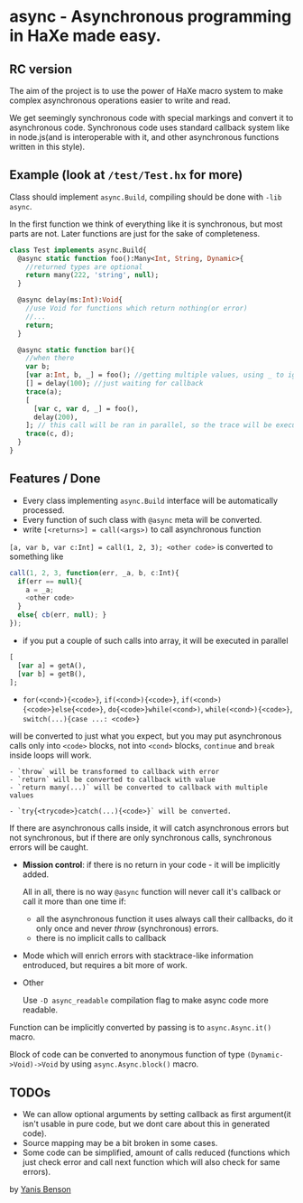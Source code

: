 # async - Asynchronous programming in HaXe made easy.

## RC version

The aim of the project is to use the power of HaXe macro system to make complex asynchronous operations easier to write and read.

We get seemingly synchronous code with special markings and convert it to asynchronous code. Synchronous code uses standard callback system like in node.js(and is interoperable with it, and other asynchronous functions written in this style).

## Example (look at `/test/Test.hx` for more)

  Class should implement `async.Build`, compiling should be done with `-lib async`.

  In the first function we think of everything like it is synchronous, but most parts are not.
  Later functions are just for the sake of completeness.

``` haxe
class Test implements async.Build{
  @async static function foo():Many<Int, String, Dynamic>{
    //returned types are optional
    return many(222, 'string', null);
  }

  @async delay(ms:Int):Void{
    //use Void for functions which return nothing(or error)
    //...
    return;
  }

  @async static function bar(){
    //when there
    var b;
    [var a:Int, b, _] = foo(); //getting multiple values, using _ to ignore some of them
    [] = delay(100); //just waiting for callback
    trace(a);
    [
      [var c, var d, _] = foo(),
      delay(200),
    ]; // this call will be ran in parallel, so the trace will be executed at the moment both return(call back)
    trace(c, d);
  }
}
```

## Features / Done

  + Every class implementing `async.Build` interface will be automatically processed.
  + Every function of such class with `@async` meta will be converted.
  + write `[<returns>] = call(<args>)` to call asynchronous function

  `[a, var b, var c:Int] = call(1, 2, 3); <other code>` is converted to something like
``` js
call(1, 2, 3, function(err, _a, b, c:Int){
  if(err == null){
    a = _a;
    <other code>
  }
  else{ cb(err, null); }
});
```
  + if you put a couple of such calls into array, it will be executed in parallel
``` haxe
[
  [var a] = getA(),
  [var b] = getB(),
];
```
  + `for(<cond>){<code>}`, `if(<cond>){<code>}`, `if(<cond>){<code>}else{<code>}`, `do{<code>}while(<cond>)`, `while(<cond>){<code>}`, `switch(...){case ...: <code>}`

  will be converted to just what you expect, but you may put asynchronous calls only into `<code>` blocks, not into `<cond>` blocks, `continue` and `break` inside loops will work.

    - `throw` will be transformed to callback with error
    - `return` will be converted to callback with value
    - `return many(...)` will be converted to callback with multiple values

    - `try{<trycode>}catch(...){<code>}` will be converted.

  If there are asynchronous calls inside, it will catch asynchronous errors but not synchronous, but if there are only synchronous calls, synchronous errors will be caught.

  + **Mission control**: if there is no return in your code - it will be implicitly added.

    All in all, there is no way `@async` function will never call it's callback or call it more than one time if:
      - all the asynchronous function it uses always call their callbacks, do it only once and never *throw* (synchronous) errors.
      - there is no implicit calls to callback

  + Mode which will enrich errors with stacktrace-like information entroduced, but requires a bit more of work.

  + Other

    Use `-D async_readable` compilation flag to make async code more readable.

  Function can be implicitly converted by passing is to `async.Async.it()` macro.

  Block of code can be converted to anonymous function of type `(Dynamic->Void)->Void` by using `async.Async.block()` macro.

## TODOs
  + We can allow optional arguments by setting callback as first argument(it isn't usable in pure code, but we dont care about this in generated code).
  + Source mapping may be a bit broken in some cases.
  + Some code can be simplified, amount of calls reduced (functions which just check error and call next function which will also check for same errors).

by [Yanis Benson](http://plus.google.com/+YanisBenson?rel=author)
